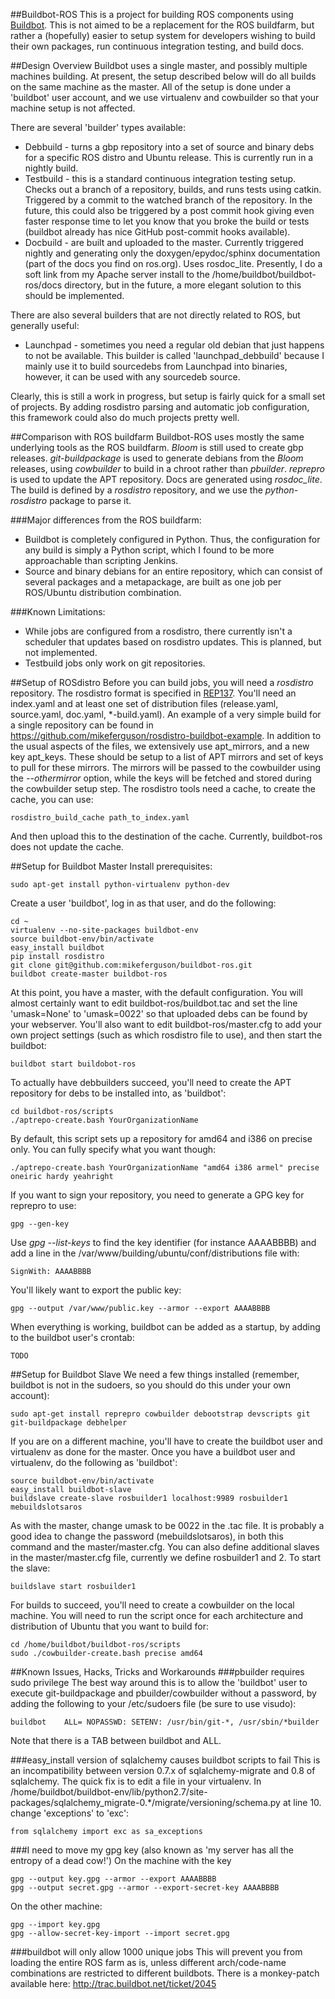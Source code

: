 ##Buildbot-ROS
This is a project for building ROS components using [Buildbot](http://buildbot.net/). This is not
aimed to be a replacement for the ROS buildfarm, but rather a (hopefully) easier to setup system
for developers wishing to build their own packages, run continuous integration testing, and build
docs.

##Design Overview
Buildbot uses a single master, and possibly multiple machines building. At present, the setup
described below will do all builds on the same machine as the master. All of the setup is done under
a 'buildbot' user account, and we use virtualenv and cowbuilder so that your machine setup is not
affected.

There are several 'builder' types available:
 * Debbuild - turns a gbp repository into a set of source and binary debs for a specific ROS distro
   and Ubuntu release. This is currently run in a nightly build.
 * Testbuild - this is a standard continuous integration testing setup. Checks out a branch of a
   repository, builds, and runs tests using catkin. Triggered by a commit to the watched branch
   of the repository. In the future, this could also be triggered by a post commit hook giving even
   faster response time to let you know that you broke the build or tests (buildbot already has nice
   GitHub post-commit hooks available).
 * Docbuild - are built and uploaded to the master. Currently triggered nightly and generating only
   the doxygen/epydoc/sphinx documentation (part of the docs you find on ros.org). Uses rosdoc_lite.
   Presently, I do a soft link from my Apache server install to the /home/buildbot/buildbot-ros/docs
   directory, but in the future, a more elegant solution to this should be implemented.

There are also several builders that are not directly related to ROS, but generally useful:
 * Launchpad - sometimes you need a regular old debian that just happens to not be available. This
   builder is called 'launchpad_debbuild' because I mainly use it to build sourcedebs from Launchpad
   into binaries, however, it can be used with any sourcedeb source.

Clearly, this is still a work in progress, but setup is fairly quick for a small set of projects.
By adding rosdistro parsing and automatic job configuration, this framework could also do much
projects pretty well.

##Comparison with ROS buildfarm
Buildbot-ROS uses mostly the same underlying tools as the ROS buildfarm. _Bloom_ is still used to
create gbp releases. _git-buildpackage_ is used to generate debians from the _Bloom_ releases,
using _cowbuilder_ to build in a chroot rather than _pbuilder_. _reprepro_ is used to update the
APT repository. Docs are generated using _rosdoc_lite_. The build is defined by a _rosdistro_
repository, and we use the _python-rosdistro_ package to parse it.

###Major differences from the ROS buildfarm:
 * Buildbot is completely configured in Python. Thus, the configuration for any build is simply a
   Python script, which I found to be more approachable than scripting Jenkins.
 * Source and binary debians for an entire repository, which can consist of several packages and a
   metapackage, are built as one job per ROS/Ubuntu distribution combination.

###Known Limitations:
 * While jobs are configured from a rosdistro, there currently isn't a scheduler that updates
   based on rosdistro updates. This is planned, but not implemented.
 * Testbuild jobs only work on git repositories.

##Setup of ROSdistro
Before you can build jobs, you will need a _rosdistro_ repository. The rosdistro format is specified
in [REP137](http://ros.org/reps/rep-0137.html). You'll need an index.yaml and at least one set of
distribution files (release.yaml, source.yaml, doc.yaml, *-build.yaml). An example of a very simple
build for a single repository can be found in https://github.com/mikeferguson/rosdistro-buildbot-example.
In addition to the usual aspects of the files, we extensively use apt_mirrors, and a new key
apt_keys. These should be setup to a list of APT mirrors and set of keys to pull for these mirrors.
The mirrors will be passed to the cowbuilder using the _--othermirror_ option, while the keys will
be fetched and stored during the cowbuilder setup step. The rosdistro tools need a cache, to create
the cache, you can use:

    rosdistro_build_cache path_to_index.yaml

And then upload this to the destination of the cache. Currently, buildbot-ros does not update the
cache.

##Setup for Buildbot Master
Install prerequisites:

    sudo apt-get install python-virtualenv python-dev

Create a user 'buildbot', log in as that user, and do the following:

    cd ~
    virtualenv --no-site-packages buildbot-env
    source buildbot-env/bin/activate
    easy_install buildbot
    pip install rosdistro
    git clone git@github.com:mikeferguson/buildbot-ros.git
    buildbot create-master buildbot-ros

At this point, you have a master, with the default configuration. You will almost certainly want to
edit buildbot-ros/buildbot.tac and set the line 'umask=None' to 'umask=0022' so that uploaded debs
can be found by your webserver. You'll also want to edit buildbot-ros/master.cfg to add your own
project settings (such as which rosdistro file to use), and then start the buildbot:

    buildbot start buildobot-ros

To actually have debbuilders succeed, you'll need to create the APT repository for debs to be
installed into, as 'buildbot':

    cd buildbot-ros/scripts
    ./aptrepo-create.bash YourOrganizationName

By default, this script sets up a repository for amd64 and i386 on precise only. You can fully
specify what you want though:

    ./aptrepo-create.bash YourOrganizationName "amd64 i386 armel" precise oneiric hardy yeahright

If you want to sign your repository, you need to generate a GPG key for reprepro to use:

    gpg --gen-key

Use _gpg --list-keys_ to find the key identifier (for instance AAAABBBB) and add a line in the
/var/www/building/ubuntu/conf/distributions file with:

    SignWith: AAAABBBB

You'll likely want to export the public key:

    gpg --output /var/www/public.key --armor --export AAAABBBB

When everything is working, buildbot can be added as a startup, by adding to the buildbot user's
crontab:

    TODO

##Setup for Buildbot Slave
We need a few things installed (remember, buildbot is not in the sudoers, so you should do this
under your own account):

    sudo apt-get install reprepro cowbuilder debootstrap devscripts git git-buildpackage debhelper

If you are on a different machine, you'll have to create the buildbot user and virtualenv as done
for the master. Once you have a buildbot user and virtualenv, do the following as 'buildbot':

    source buildbot-env/bin/activate
    easy_install buildbot-slave
    buildslave create-slave rosbuilder1 localhost:9989 rosbuilder1 mebuildslotsaros

As with the master, change umask to be 0022 in the .tac file.
It is probably a good idea to change the password (mebuildslotsaros), in both this command and the
master/master.cfg. You can also define additional slaves in the master/master.cfg file, currently
we define rosbuilder1 and 2. To start the slave:

    buildslave start rosbuilder1

For builds to succeed, you'll need to create a cowbuilder on the local machine. You will need to
run the script once for each architecture and distribution of Ubuntu that you want to build for:

    cd /home/buildbot/buildbot-ros/scripts
    sudo ./cowbuilder-create.bash precise amd64

##Known Issues, Hacks, Tricks and Workarounds
###pbuilder requires sudo privilege
The best way around this is to allow the 'buildbot' user to execute git-buildpackage and
pbuilder/cowbuilder without a password, by adding the following to your /etc/sudoers file
(be sure to use visudo):

    buildbot    ALL= NOPASSWD: SETENV: /usr/bin/git-*, /usr/sbin/*builder

Note that there is a TAB between buildbot and ALL.

###easy_install version of sqlalchemy causes buildbot scripts to fail
This is an incompatibility between version 0.7.x of sqlalchemy-migrate and 0.8 of sqlalchemy. The
quick fix is to edit a file in your virtualenv. In
/home/buildbot/buildbot-env/lib/python2.7/site-packages/sqlalchemy_migrate-0.*/migrate/versioning/schema.py
at line 10. change 'exceptions' to 'exc':

    from sqlalchemy import exc as sa_exceptions

###I need to move my gpg key (also known as 'my server has all the entropy of a dead cow!')
On the machine with the key

    gpg --output key.gpg --armor --export AAAABBBB
    gpg --output secret.gpg --armor --export-secret-key AAAABBBB

On the other machine:

    gpg --import key.gpg
    gpg --allow-secret-key-import --import secret.gpg

###buildbot will only allow 1000 unique jobs
This will prevent you from loading the entire ROS farm as is, unless different arch/code-name combinations
are restricted to different buildbots. There is a monkey-patch available here:
http://trac.buildbot.net/ticket/2045
